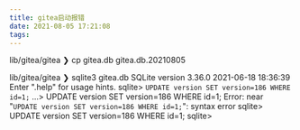 ```yaml
---
title: gitea启动报错
date: 2021-08-05 17:21:08
tags:
---
```


lib/gitea/gitea
❯ cp gitea.db gitea.db.20210805

lib/gitea/gitea
❯ sqlite3 gitea.db
SQLite version 3.36.0 2021-06-18 18:36:39
Enter ".help" for usage hints.
sqlite>  `UPDATE version SET version=186 WHERE id=1;`
   ...> UPDATE version SET version=186 WHERE id=1;
Error: near "`UPDATE version SET version=186 WHERE id=1;`": syntax error
sqlite> UPDATE version SET version=186 WHERE id=1;
sqlite>

